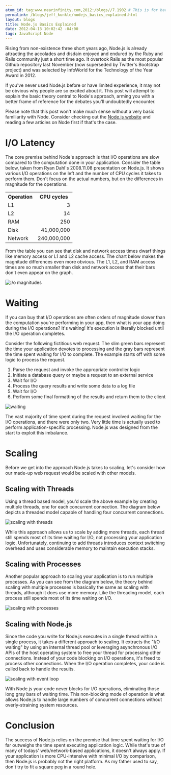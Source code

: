 ```yaml
---
atom_id: tag:www.nearinfinity.com,2012:/blogs//7.1902 # This is for backwards compatibility do not change!
permalink: /blogs/jeff_kunkle/nodejs_basics_explained.html
layout: blogs
title: Node.js Basics Explained
date: 2012-04-13 10:02:42 -04:00
tags: JavaScript Node
---
```

Rising from non-existence three short years ago, Node.js is already attracting the accolades and disdain enjoyed and endured by the Ruby and Rails community just a short time ago. It overtook Rails as the most popular Github repository last November (now superseded by Twitter's Bootstrap project) and was selected by InfoWorld for the Technology of the Year Award in 2012.

If you've never used Node.js before or have limited experience, it may not be obvious why people are so excited about it. This post will attempt to explain the basic theory central to Node's approach, arming you with a better frame of reference for the debates you'll undoubtedly encounter.

Please note that this post won't make much sense without a very basic familiarity with Node. Consider checking out the [Node.js website](http://nodejs.org) and reading a few articles on Node first if that's the case.

I/O Latency
===========
The core premise behind Node's approach is that I/O operations are slow compared to the computation done in your application. Consider the table below, taken from Ryan Dahl's 2008.11.08 presentation on Node.js. It shows various I/O operations on the left and the number of CPU cycles it takes to perform them. Don't focus on the actual numbers, but on the differences in magnitude for the  operations.

<table>
	<tr><th>Operation</th><th>CPU cycles</th></tr>
	<tr><td>L1</td><td align="right">3</td></tr>
	<tr><td>L2</td><td align="right">14</td></tr>
	<tr><td>RAM</td><td align="right">250</td></tr>
	<tr><td>Disk</td><td align="right">41,000,000</td></tr>
	<tr><td>Network</td><td align="right">240,000,000</td></tr>
</table>

From the table you can see that disk and network access times dwarf things like memory access or L1 and L2 cache access. The chart below makes the magnitude differences even more obvious. The L1, L2, and RAM access times are so much smaller than disk and network access that their bars don't even appear on the graph.

<img src="/blogs/jeff_kunkle/assets/latency-bar-graph.png" alt="i/o magnitudes" title="I/O Latency" />

Waiting
=======
If you can buy that I/O operations are often orders of magnitude slower than the computation you're performing in your app, then what is your app doing during the I/O operations? It's waiting! It's execution is literally blocked until the I/O operation completes.

Consider the following fictitious web request. The slim green bars represent the time your application devotes to processing and the gray bars represent the time spent waiting for I/O to complete. The example starts off with some logic to process the request.

1. Parse the request and invoke the appropriate controller logic
2. Initiate a database query or maybe a request to an external service
3. Wait for I/O
4. Process the query results and write some data to a log file
5. Wait for I/O
6. Perform some final formatting of the results and return them to the client

<img src="/blogs/jeff_kunkle/assets/waiting.png" alt="waiting" title="Waiting" />

The vast majority of time spent during the request involved waiting for the I/O operations, and there were only two. Very little time is actually used to perform application-specific processing. Node.js was designed from the start to exploit this imbalance.

Scaling
=======
Before we get into the approach Node.js takes to scaling, let's consider how our made-up web request would be scaled with other models.

Scaling with Threads
--------------------
Using a thread based model, you'd scale the above example by creating multiple threads, one for each concurrent connection. The diagram below depicts a threaded model capable of handling four concurrent connections.

<img src="/blogs/jeff_kunkle/assets/scaling-threads.png" alt="scaling with threads" title="Scaling with Threads" />

While this approach allows us to scale by adding more threads, each thread still spends most of its time waiting for I/O, not processing your application logic. Unfortunately, continuing to add threads introduces context switching overhead and uses considerable memory to maintain execution stacks.

Scaling with Processes
----------------------
Another popular approach to scaling your application is to run multiple processes. As you can see from the diagram below, the theory behind scaling with multiple processes is basically the same as scaling with threads, although it does use more memory. Like the threading model, each process still spends most of its time waiting on I/O.

<img src="/blogs/jeff_kunkle/assets/scaling-processes.png" alt="scaling with processes" title="Scaling with Processes" />

Scaling with Node.js
--------------------
Since the code you write for Node.js executes in a single thread within a single process, it takes a different approach to scaling. It extracts the "I/O waiting" by using an internal thread pool or leveraging asynchronous I/O APIs of the host operating system to free your thread for processing other connections. Instead of your code blocking on I/O operations, it's freed to process other connections. When the I/O operation completes, your code is called back to handle the results.

<img src="/blogs/jeff_kunkle/assets/scaling-event-loop.png" alt="scaling with event loop" title="Scaling with Node.js" />

With Node.js your code never blocks for I/O operations, eliminating those long gray bars of waiting time. This non-blocking mode of operation is what allows Node.js to handle large numbers of concurrent connections without overly-straining system resources.

Conclusion
==========
The success of Node.js relies on the premise that time spent waiting for I/O far outweighs the time spent executing application logic. While that's true of many of todays' web/network-based applications, it doesn't always apply. If your application is more CPU-intensive with minimal I/O by comparison, then Node.js is probably not the right platform. As my father used to say, don't try to fit a square peg in a round hole.
